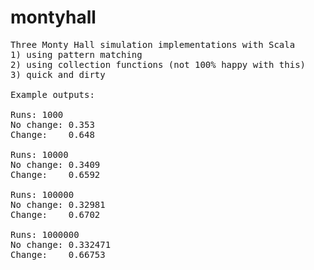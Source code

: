 # montyhall
<pre>
Three Monty Hall simulation implementations with Scala
1) using pattern matching
2) using collection functions (not 100% happy with this)
3) quick and dirty

Example outputs:

Runs: 1000  
No change: 0.353  
Change:    0.648  

Runs: 10000  
No change: 0.3409  
Change:    0.6592  

Runs: 100000  
No change: 0.32981  
Change:    0.6702  

Runs: 1000000  
No change: 0.332471  
Change:    0.66753  
</pre>
